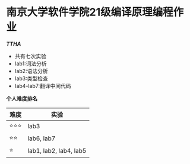 # 南京大学软件学院21级编译原理编程作业

***TTHA***

- 共有七次实验
- lab1:词法分析
- lab2:语法分析
- lab3:类型检查
- lab4-lab7:翻译中间代码

**个人难度排名**

|难度|实验|
|-|-|
|⭐⭐⭐ |lab3|
|⭐⭐ |lab6, lab7|
|⭐ | lab1, lab2, lab4, lab5|
